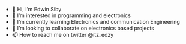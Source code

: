 - 👋 Hi, I’m Edwin Siby
- 👀 I’m interested in programming and electronics
- 🌱 I’m currently learning Electronics and communication Engineering
- 💞️ I’m looking to collaborate on electronics based projects
- 📫 How to reach me on twitter @itz_edzy

<!---
edzy16/edzy16 is a ✨ special ✨ repository because its `README.md` (this file) appears on your GitHub profile.
You can click the Preview link to take a look at your changes.
--->
